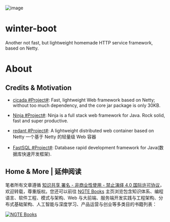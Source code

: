 ![image](https://user-images.githubusercontent.com/5803001/52098243-32c76400-2609-11e9-89b1-ac03cb9aab3b.png)

# winter-boot

Another not fast, but lightweight homemade HTTP service framework, based on Netty.

# About

## Credits & Motivation

- [cicada #Project#](https://github.com/TogetherOS/cicada): Fast, lightweight Web framework based on Netty; without too much dependency, and the core jar package is only 30KB.

- [Ninja #Project#](https://github.com/ninjaframework/ninja): Ninja is a full stack web framework for Java. Rock solid, fast and super productive.

- [redant #Project#](https://github.com/all4you/redant): A lightweight distributed web container based on Netty 一个基于 Netty 的轻量级 Web 容器

- [FastSQL #Project#](https://github.com/fast-sql/FastSQL): Database rapid development framework for Java(数据库快速开发框架).

## Home & More | 延伸阅读

笔者所有文章遵循 [知识共享 署名 - 非商业性使用 - 禁止演绎 4.0 国际许可协议](https://creativecommons.org/licenses/by-nc-nd/4.0/deed.zh)，欢迎转载，尊重版权。您还可以前往 [NGTE Books](https://ng-tech.icu/books/) 主页浏览包含知识体系、编程语言、软件工程、模式与架构、Web 与大前端、服务端开发实践与工程架构、分布式基础架构、人工智能与深度学习、产品运营与创业等多类目的书籍列表：

[![NGTE Books](https://s2.ax1x.com/2020/01/18/19uXtI.png)](https://ng-tech.icu/books/)
